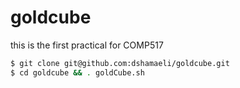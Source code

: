 # goldcube
this is the first practical for COMP517

```bash
$ git clone git@github.com:dshamaeli/goldcube.git
$ cd goldcube && . goldCube.sh
```
